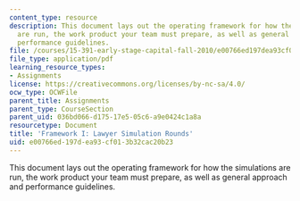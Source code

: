 ```yaml
---
content_type: resource
description: This document lays out the operating framework for how the simulations
  are run, the work product your team must prepare, as well as general approach and
  performance guidelines.
file: /courses/15-391-early-stage-capital-fall-2010/e00766ed197dea93cf013b32cac20b23_MIT15_391F10_assn2.pdf
file_type: application/pdf
learning_resource_types:
- Assignments
license: https://creativecommons.org/licenses/by-nc-sa/4.0/
ocw_type: OCWFile
parent_title: Assignments
parent_type: CourseSection
parent_uid: 036bd066-d175-17e5-05c6-a9e0424c1a8a
resourcetype: Document
title: 'Framework I: Lawyer Simulation Rounds'
uid: e00766ed-197d-ea93-cf01-3b32cac20b23
---
```

This document lays out the operating framework for how the simulations are run, the work product your team must prepare, as well as general approach and performance guidelines.